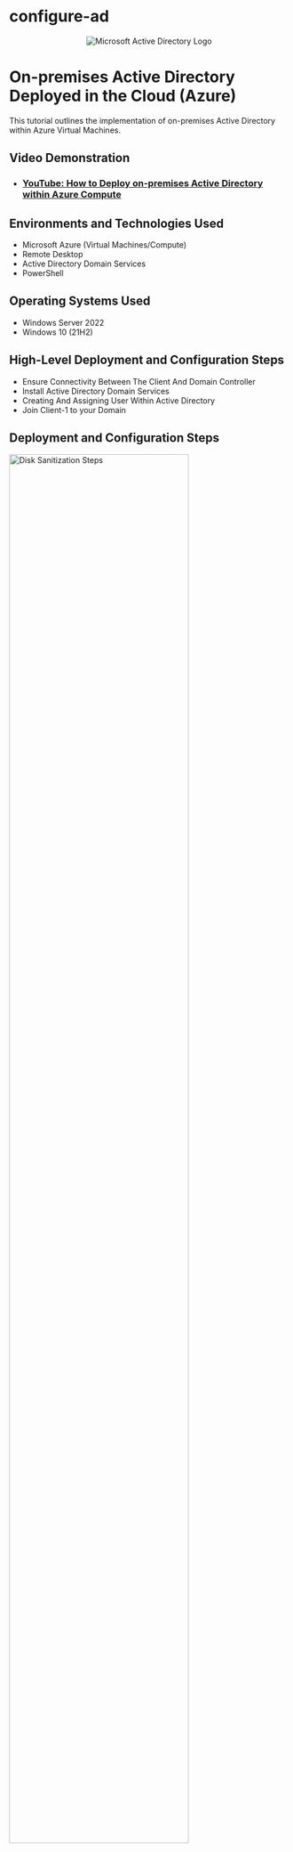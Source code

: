 # configure-ad
<p align="center">
<img src="https://i.imgur.com/pU5A58S.png" alt="Microsoft Active Directory Logo"/>
</p>

<h1>On-premises Active Directory Deployed in the Cloud (Azure)</h1>
This tutorial outlines the implementation of on-premises Active Directory within Azure Virtual Machines.<br />


<h2>Video Demonstration</h2>

- ### [YouTube: How to Deploy on-premises Active Directory within Azure Compute](https://www.youtube.com)

<h2>Environments and Technologies Used</h2>

- Microsoft Azure (Virtual Machines/Compute)
- Remote Desktop
- Active Directory Domain Services
- PowerShell

<h2>Operating Systems Used </h2>

- Windows Server 2022
- Windows 10 (21H2)

<h2>High-Level Deployment and Configuration Steps</h2>

- Ensure Connectivity Between The Client And Domain Controller
- Install Active Directory Domain Services
- Creating And Assigning User Within Active Directory
- Join Client-1 to your Domain

<h2>Deployment and Configuration Steps</h2>

<p>
<img src="https://i.imgur.com/NGSyRsB.png" height="80%" width="80%" alt="Disk Sanitization Steps"/>
</p>
<p>Ensuring Connectivity Between The Client And Domain Controller
</p>
<br />

<p>
<img src="https://i.imgur.com/zS5AQ18.png" height="80%" width="80%" alt="Disk Sanitization Steps"/>
</p>
<p>
Installation Of Domain Controller
</p>
<br />

<p>
<img src="https://i.imgur.com/ERSYob7.png" height="80%" width="80%" alt="Disk Sanitization Steps"/>
</p>
<p>Managing User Accounts And Permissions Within Active Directory
</p>
<br />


<img src="https://i.imgur.com/vMie4yM.png" height="80%" width="80%" alt="Disk Sanitization Steps"/>
</p>
<p>Integrating Client-1 into Domain
</p>
<br />
